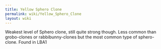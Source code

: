 ```yaml
---
title: Yellow Sphero Clone
permalink: wiki/Yellow_Sphero_Clone
layout: wiki
---
```


Weakest level of Sphero clone, still quite strong though. Less common
than grobo-clones or rabbibunny-clones but the most common type of
sphero-clone. Found in LBA1
